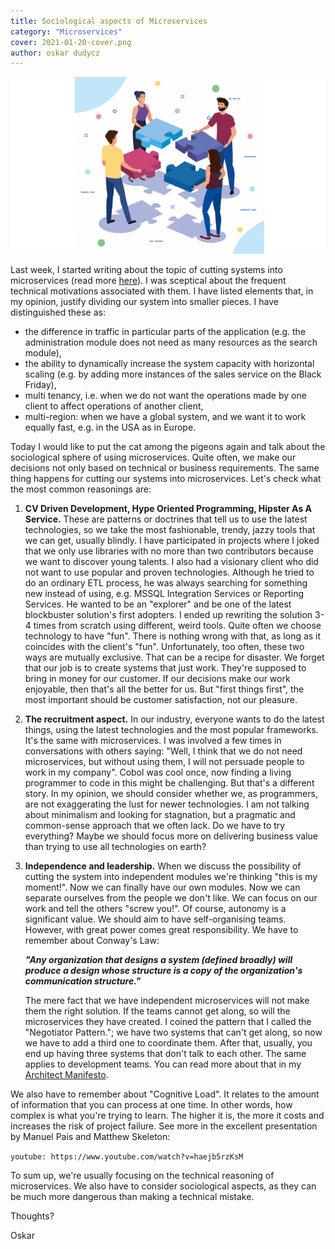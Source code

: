 ```yaml
---
title: Sociological aspects of Microservices
category: "Microservices"
cover: 2021-01-20-cover.png
author: oskar dudycz
---
```


![cover](2021-01-20-cover.png)

Last week, I started writing about the topic of cutting systems into microservices (read more [here](https://event-driven.io/pl/how_to_cut_microservices/)). I was sceptical about the frequent technical motivations associated with them. I have listed elements that, in my opinion, justify dividing our system into smaller pieces. I have distinguished these as:
- the difference in traffic in particular parts of the application (e.g. the administration module does not need as many resources as the search module),
- the ability to dynamically increase the system capacity with horizontal scaling (e.g. by adding more instances of the sales service on the Black Friday),
- multi tenancy, i.e. when we do not want the operations made by one client to affect operations of another client,
- multi-region: when we have a global system, and we want it to work equally fast, e.g. in the USA as in Europe.

Today I would like to put the cat among the pigeons again and talk about the sociological sphere of using microservices. Quite often, we make our decisions not only based on technical or business requirements. The same thing happens for cutting our systems into microservices. Let's check what the most common reasonings are:

1. **CV Driven Development, Hype Oriented Programming, Hipster As A Service.** These are patterns or doctrines that tell us to use the latest technologies, so we take the most fashionable, trendy, jazzy tools that we can get, usually blindly. I have participated in projects where I joked that we only use libraries with no more than two contributors because we want to discover young talents. I also had a visionary client who did not want to use popular and proven technologies. Although he tried to do an ordinary ETL process, he was always searching for something new instead of using, e.g. MSSQL Integration Services or Reporting Services. He wanted to be an "explorer" and be one of the latest blockbuster solution's first adopters. I ended up rewriting the solution 3-4 times from scratch using different, weird tools. Quite often we choose technology to have "fun". There is nothing wrong with that, as long as it coincides with the client's "fun". Unfortunately, too often, these two ways are mutually exclusive. That can be a recipe for disaster. We forget that our job is to create systems that just work. They're supposed to bring in money for our customer. If our decisions make our work enjoyable, then that's all the better for us. But "first things first", the most important should be customer satisfaction, not our pleasure.

2. **The recruitment aspect.** In our industry, everyone wants to do the latest things, using the latest technologies and the most popular frameworks. It's the same with microservices. I was involved a few times in conversations with others saying: "Well, I think that we do not need microservices, but without using them, I will not persuade people to work in my company". Cobol was cool once, now finding a living programmer to code in this might be challenging. But that's a different story. In my opinion, we should consider whether we, as programmers, are not exaggerating the lust for newer technologies. I am not talking about minimalism and looking for stagnation, but a pragmatic and common-sense approach that we often lack. Do we have to try everything? Maybe we should focus more on delivering business value than trying to use all technologies on earth?

3. **Independence and leadership.** When we discuss the possibility of cutting the system into independent modules we're thinking "this is my moment!". Now we can finally have  our own modules. Now we can separate ourselves from the people we don't like. We can focus on our work and tell the others "screw you!". Of course, autonomy is a significant value. We should aim to have self-organising teams. However, with great power comes great responsibility. We have to remember about Conway's Law:

    ***"Any organization that designs a system (defined broadly) will produce a design whose structure is a copy of the organization's communication structure."***

    The mere fact that we have independent microservices will not make them the right solution. If the teams cannot get along, so will the microservices they have created. I coined the pattern that I called the "Negotiator Pattern."; we have two systems that can't get along, so now we have to add a third one to coordinate them. After that, usually, you end up having three systems that don't talk to each other. The same applies to development teams. You can read more about that in my [Architect Manifesto](https://event-driven.io/pl/architect_manifesto/).

We also have to remember about "Cognitive Load". It relates to the amount of information that you can process at one time. In other words, how complex is what you're trying to learn. The higher it is, the more it costs and increases the risk of project failure. See more in the excellent presentation by Manuel Pais and Matthew Skeleton: 

`youtube: https://www.youtube.com/watch?v=haejb5rzKsM`

To sum up, we're usually focusing on the technical reasoning of microservices. We also have to consider sociological aspects, as they can be much more dangerous than making a technical mistake. 

Thoughts?

Oskar
